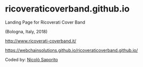 # ricoveraticoverband.github.io
Landing Page for Ricoverati Cover Band 

(Bologna, Italy, 2018)

http://www.ricoverati-coverband.it/

https://webchainsolutions.github.io/ricoveraticoverband.github.io/

Coded by: <a href="https://github.com/JonnyBanana">Nicolò Saporito</a>
